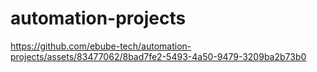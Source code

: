# automation-projects



https://github.com/ebube-tech/automation-projects/assets/83477062/8bad7fe2-5493-4a50-9479-3209ba2b73b0


